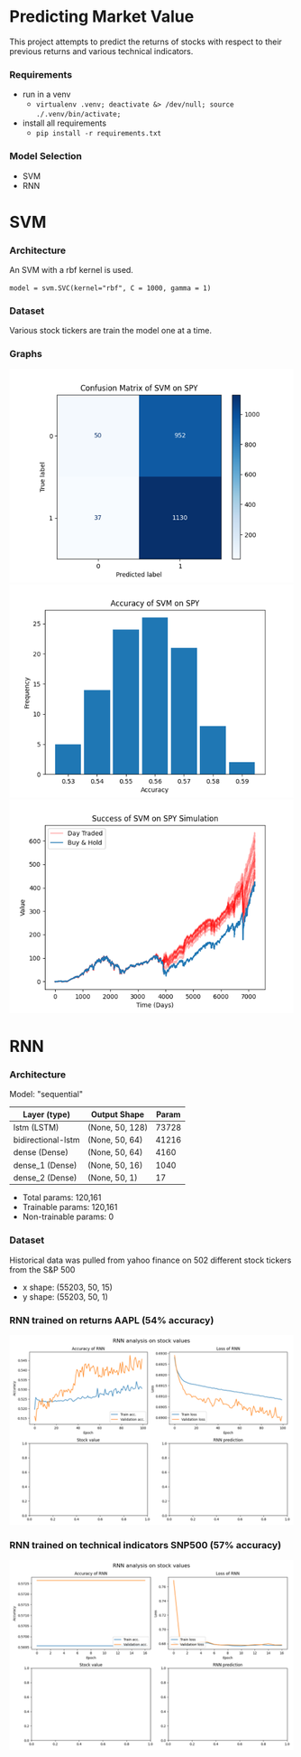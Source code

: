 # Predicting Market Value
This project attempts to predict the returns of stocks with respect to their previous returns and various technical indicators.

### Requirements
* run in a venv
    * `virtualenv .venv; deactivate &> /dev/null; source ./.venv/bin/activate;`
* install all requirements
    * `pip install -r requirements.txt`

### Model Selection

- SVM
- RNN


# SVM

### Architecture

An SVM with a rbf kernel is used.

`model = svm.SVC(kernel="rbf", C = 1000, gamma = 1)`

### Dataset

Various stock tickers are train the model one at a time.

### Graphs

![confusion](graphs/svm/SPY-confusion-matrix-svm.png)
![accuracy](graphs/svm/SPY-accuracy-svm.png)
![simulation](graphs/svm/SPY-simulation-svm.png)

# RNN

### Architecture

Model: "sequential"

|    Layer (type)          |     Output Shape      |    Param    |
|--------------------------|-----------------------|-------------|
|    lstm (LSTM)           |    (None, 50, 128)    |    73728    |  
|    bidirectional-lstm    |    (None, 50, 64)     |    41216    |
|    dense (Dense)         |    (None, 50, 64)     |    4160     |
|    dense_1 (Dense)       |    (None, 50, 16)     |    1040     |
|    dense_2 (Dense)       |    (None, 50, 1)      |    17       |

* Total params: 120,161
* Trainable params: 120,161
* Non-trainable params: 0

### Dataset
Historical data was pulled from yahoo finance on 502 different stock tickers from the S&P 500

* x shape: (55203, 50, 15)
* y shape: (55203, 50, 1)


### RNN trained on returns AAPL (54% accuracy)
![accuracy](graphs/rnn/results-rnn.png)

### RNN trained on technical indicators SNP500 (57% accuracy)

![accuracy](graphs/rnn/snp500.png)
